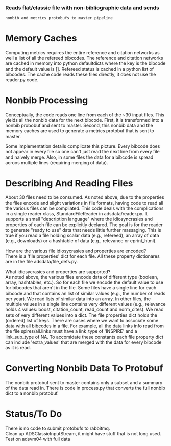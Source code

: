 
### Reads flat/classic file with non-bibliographic data and sends
    nonbib and metrics protobufs to master pipeline 


# Memory Caches
Computing metrics requires the entire reference and citation networks
as well a list of all the refereed bibcodes.  The reference and
citation networks are cached in memory into python defaultdicts where
the key is the bibcode and the default value is [].  Refereed status
is cached in a python list of bibcodes.  The cache code reads these
files directly, it does not use the reader.py code.

# Nonbib Processing
Conceptually, the code reads one line from each of the ~30 input
files.  This yields all the nonbib data for the next bibcode.  First, it is
transformed into a nonbib probobuf and sent to master.  Second, this
nonbib data and the memory caches are used to generate a metrics
protobuf that is sent to master.

Some implementation details complicate this picture.  Every bibcode
does not appear in every file so one can't just read the next line
from every file and naively merge.  Also, in some files the data for a
bibcode is spread acroos multiple lines (requiring merging of data).

# Describing And Reading Files  
About 30 files need to be consumed.  As noted above, due to the
properties the files encode and slight variations in file formats,
having code to read all the various files can be compliated.  This
code deals with the complications in a single reader class, 
StandardFileReader in adsdata/reader.py.  It supports a small
"description language" where the idiosyncrasies and properties of each
file can be explicitly declared.  The goal is for the reader to
generate "ready to use" data that needs little further massaging.
This is true if you read a file holding scalar data (e.g., refereed),
an array of data (e.g., downloads) or a hashtable of data (e.g.,
relevance or eprint_html).   

How are the various file idiosycrasies and properties are encoded?  
There is a 'file properties' dict for each file.  All these
property dictionares are in the file adsdata/file_defs.py.


What idiosycrasies and properties are supported?  
As noted above, the various files encode data of different type
(boolean, array, hashtables, etc.).  So for each file we encode the
default value to use for bibcodes that aren't in the file.
Some files have a single line for each bibcode and that contains an
list of similar values (e.g., the number of reads per year).  We read
lists of similar data into an array.  In other files, the multiple
values in a single line contains very different values (e.g.,
relevance holds 4 values: boost, citation_count, read_count and
norm_cites).  We read sets of very different values into a dict.  The
file properties dict holds the (ordered) list of keys.  There are
cases where we want to associate some data with all bibcodes in a
file.  For example, all the data links info read from the file
spires/all.links must have a link_type of 'INSPIRE' and a
link_sub_type of NA.  To accomidate these constants each file property
dict can include 'extra_values' that are merged with the data for
every bibcode as it is read.

# Converting Nonbib Data To Protobuf
The nonbib protobuf sent to master contains only a subset and a
summary of the data read in.  There is code in process.py that
converts the full nonbib dict to a nonbib protobuf.  

# Status/To Do
There is no code to submit protobufs to rabbitmq.  
Clean up ADSClassicInputStream, it might have stuff that is not long
used.  
Test on adsvm04 with full data  


